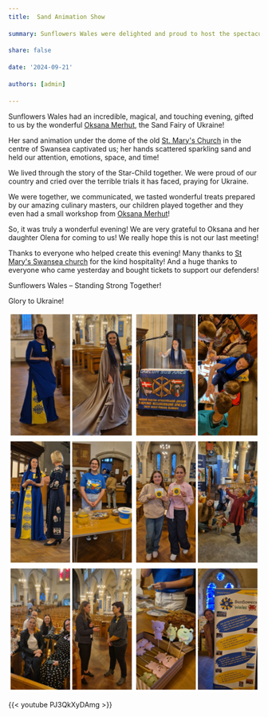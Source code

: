 ```yaml
---
title:  Sand Animation Show

summary: Sunflowers Wales were delighted and proud to host the spectacular show by <a href="https://www.facebook.com/oksana.ladyko/" target="_blank">Oksana Merhut</a>, the Sand Fairy from Ukraine, in Swansea as part of her first UK tour!

share: false

date: '2024-09-21' 

authors: [admin]
    
---
```


Sunflowers Wales had an incredible, magical, and touching evening, gifted to us by the wonderful <a href="https://www.facebook.com/oksana.ladyko/" target="_blank">Oksana Merhut</a>, the Sand Fairy of Ukraine!

Her sand animation under the dome of the old <a href="https://www.facebook.com/profile.php?id=100071867453531" target="_blank">St. Mary's Church</a> in the centre of Swansea captivated us; her hands scattered sparkling sand and held our attention, emotions, space, and time!

We lived through the story of the Star-Child together. We were proud of our country and cried over the terrible trials it has faced, praying for Ukraine.

We were together, we communicated, we tasted wonderful treats prepared by our amazing culinary masters, our children played together and they even had a small workshop from <a href="https://www.facebook.com/oksana.ladyko/" target="_blank">Oksana Merhut</a>!

So, it was truly a wonderful evening! We are very grateful to Oksana and her daughter Olena for coming to us! We really hope this is not our last meeting!

Thanks to everyone who helped create this evening!
Many thanks to <a href="https://www.facebook.com/profile.php?id=100071867453531" target="_blank">St Mary's Swansea church</a> for the kind hospitality!
And a huge thanks to everyone who came yesterday and bought tickets to support our defenders!

Sunflowers Wales – Standing Strong Together!

Glory to Ukraine!

<div style="margin-top: 0; text-align: center;"><img src="sand-1.jpg" alt="sand festival 2024" width="50%" style="display: inline; margin-top: 0;"/><img src="sand-2.jpg" alt="sand festival 2024" width="50%" style="display: inline; margin-top: 0;"/></div>

<div style="margin-top: 0; text-align: center;"><img src="sand-3.jpg" alt="sand festival 2024" width="50%" style="display: inline; margin-top: 0;"/><img src="sand-4.jpg" alt="sand festival 2024" width="50%" style="display: inline; margin-top: 0;"/></div>

<div style="margin-top: 0; text-align: center;"><img src="sand-5.jpg" alt="sand festival 2024" width="50%" style="display: inline; margin-top: 0;"/><img src="sand-6.jpg" alt="sand festival 2024" width="50%" style="display: inline; margin-top: 0;"/></div>

{{< youtube PJ3QkXyDAmg >}}